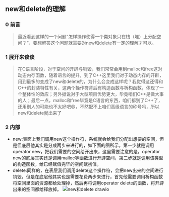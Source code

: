 ## new和delete的理解
### 0 前言
> 最近看到这样的一个问题“怎样操作使得一个类对象只在栈（堆）上分配空间？”，要想解答这个问题就需要对new和delete有一定的理解才可以。
### 1 展开来谈谈
>在C语言阶段，对于空间的开辟与销毁，我们常常会用到malloc和free这对动态内存函数，随着语言的提升，到了C++这里我们对于动态内存的开辟，用到最多的变成了new和delete的，为什么会变成这样呢？我觉得这还得和C++的封装特性有关，这两个操作符背后有构造函数与析构函数，体现了一个整体性的效应；另外据说对于大型项目优势更大，毕竟咱们C++是做大事的人；最后一点，malloc和free毕竟是C语言的东西，咱们都到了C++了，还用别人的可能也不太好吧:smile:，不然配不上咱们高级语言的称号吗，所以new和delete就出来了
### 2 内部
- new:表面上我们调用new这个操作符，系统就会给我们分配出想要的空间，但是但底层他其实是分成两步来进行的，如下面的图所示，第一步就是调用operator new，把我们需要的空间给开出来，这里需要注意的是，operator new的底层其实还是调用malloc等函数进行开辟空间，第二步就是调用该类型的构造函数，给已经赋值完毕的空间赋初值。
- delete:同样的，在表层我们调用delete这个操作符，会把new出来的空间进行销毁，但是在底层他其实也是需要花费两步来进行，首先他需要调用析构函数将空间里面的资源都给处理掉，然后再将调用operator delete的函数，将开辟出来的空间都给释放掉。
![new和delete drawio](https://github.com/Lp700750/Blogs/assets/104414865/f0b0277d-4e8f-4f46-968b-d1ec0c9af033)
